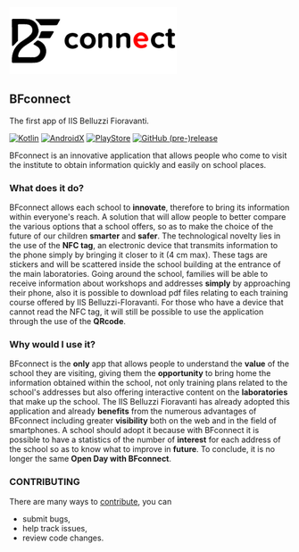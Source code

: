![BFconnect](./docs/ic_bf_connect_horizontal.png)

## BFconnect
The first app of IIS Belluzzi Fioravanti.

[![Kotlin](https://img.shields.io/badge/Kotlin-1.3.61-E60202.svg?style=flat-square)](http://kotlinlang.org)
[![AndroidX](https://img.shields.io/badge/AndroidX-1.3.1-db641a.svg?style=flat-square)](https://developer.android.com/jetpack/androidx/)
[![PlayStore](https://img.shields.io/badge/PlayStore-download%20app-fc034e.svg?style=flat-square)](https://play.google.com/store/apps/details?id=org.iisbelluzzifioravanti.app.bfconnect)
[![GitHub (pre-)release](https://img.shields.io/github/v/release/fctaddia/bfconnect.svg?include_prereleases&style=flat-square)
](./../../releases)

BFconnect is an innovative application that allows people who come to visit the institute to obtain information quickly and easily on school places.

### What does it do?
BFconnect allows each school to **innovate**, therefore to bring its information within everyone's reach. A solution that will allow people to better compare the various options that a school offers, so as to make the choice of the future of our children **smarter** and **safer**.
The technological novelty lies in the use of the **NFC tag**, an electronic device that transmits information to the phone simply by bringing it closer to it (4 cm max). These tags are stickers and will be scattered inside the school building at the entrance of the main laboratories.
Going around the school, families will be able to receive information about workshops and addresses **simply** by approaching their phone, also it is possible to download pdf files relating to each training course offered by IIS Belluzzi-FIoravanti.
For those who have a device that cannot read the NFC tag, it will still be possible to use the application through the use of the **QRcode**.

### Why would I use it?
BFconnect is the **only** app that allows people to understand the **value** of the school they are visiting, giving them the **opportunity** to bring home the information obtained within the school, not only training plans related to the school's addresses but also offering interactive content on the **laboratories** that make up the school.
The IIS Belluzzi Fioravanti has already adopted this application and already **benefits** from the numerous advantages of BFconnect including greater **visibility** both on the web and in the field of smartphones.
A school should adopt it because with BFconnect it is possible to have a statistics of the number of **interest** for each address of the school so as to know what to improve in **future**.
To conclude, it is no longer the same **Open Day with BFconnect**.

### CONTRIBUTING
There are many ways to [contribute](./docs/CONTRIBUTING.md), you can
- submit bugs,
- help track issues,
- review code changes.
